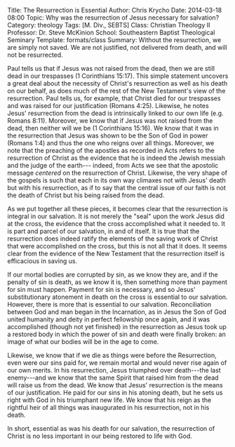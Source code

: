 Title: The Resurrection is Essential
Author: Chris Krycho
Date: 2014-03-18 08:00
Topic: Why was the resurrection of Jesus necessary for salvation?
Category: theology
Tags: [M. Div., SEBTS]
Class: Christian Theology II
Professor: Dr. Steve McKinion
School: Southeastern Baptist Theological Seminary
Template: formats/class
Summary: Without the resurrection, we are simply not saved. We are not justified, not delivered from death, and will not be resurrected.

Paul tells us that if Jesus was not raised from the dead, then we are still dead
in our trespasses (1 Corinthians 15:17). This simple statement uncovers a great
deal about the necessity of Christ's resurrection as well as his death on our
behalf, as does much of the rest of the New Testament's view of the
resurrection. Paul tells us, for example, that Christ died for our trespasses
and was raised for our justification (Romans 4:25). Likewise, he notes Jesus'
resurrection from the dead is intrinsically linked to our own life (e.g. Romans
8:11). Moreover, we know that if Jesus was not raised from the dead, then
neither will we be (1 Corinthians 15:16). We know that it was in the
resurrection that Jesus was shown to be the Son of God in power (Romans 1:4) and
thus the one who reigns over all things. Moreover, we note that the preaching of
the apostles as recorded in Acts refers to the resurrection of Christ as the
evidence that he is indeed the Jewish messiah and the judge of the earth---
indeed, from Acts we see that the apostolic message *centered* on the
resurrection of Christ. Likewise, the very shape of the gospels is such that
each in its own way climaxes not with Jesus' death but with his resurrection, as
if to say that the central issue of our faith is not the death of Christ but his
being raised from the dead.

As we put together all these pieces, it becomes clear that the resurrection is
integral in our salvation. It is not merely the "seal" upon the work Jesus did
at the cross, the evidence that the cross accomplished what it needed to. It is
part and parcel of our salvation, in and of itself. It is true that the
resurrection does indeed ratify the elements of the saving work of Christ that
were accomplished on the cross, but this is not all that it does. It seems clear
from the evidence of the New Testament that the resurrection itself is
efficacious in saving us.

If our mortal bodies are corrupted by sin, as we know they are, and if the
penalty of sin is death, as we know it is, then something more than payment for
sin must happen. Payment for sin is necessary, and so Jesus' substitutionary
atonement in death on the cross is essential to our salvation. However, there is
more that is essential to our salvation. Reconciliation between God and man
began in the Incarnation, as in Jesus the Son of God united humanity and deity
in perfect fellowship once again, and it was accomplished (though not yet
finished) in the resurrection as Jesus took up a restored body in which the
power of sin and death were finally broken: an image of what our bodies will be
in the age to come.

Likewise, we know that if we die as things were before the Resurrection, even
were our sins paid for, we remain mortal and would never rise again of our own
merits. In his resurrection, Jesus triumphed over death---the last enemy---and
we know that the same Spirit that raised him from the dead will raise us from
the dead. We know that Jesus' resurrection is the means of our justification. He
paid for our sins in his atoning death, but he sets us right with God in his
triumphant new life. We know that his reign as the rightful heir of all things
was inaugurated in his resurrection, not in his death.

In short, essential as was his death for our salvation, the resurrection of
Christ is no less important in our being restored to life with God.